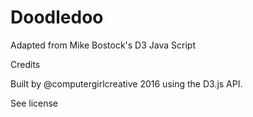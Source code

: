 # Doodledoo

Adapted from Mike Bostock's D3 Java Script

Credits

Built by @computergirlcreative 2016 using the D3.js API.

See license


